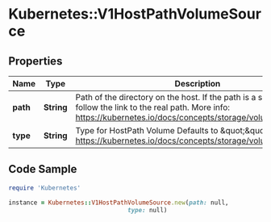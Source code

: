 # Kubernetes::V1HostPathVolumeSource

## Properties

Name | Type | Description | Notes
------------ | ------------- | ------------- | -------------
**path** | **String** | Path of the directory on the host. If the path is a symlink, it will follow the link to the real path. More info: https://kubernetes.io/docs/concepts/storage/volumes#hostpath | 
**type** | **String** | Type for HostPath Volume Defaults to \&quot;\&quot; More info: https://kubernetes.io/docs/concepts/storage/volumes#hostpath | [optional] 

## Code Sample

```ruby
require 'Kubernetes'

instance = Kubernetes::V1HostPathVolumeSource.new(path: null,
                                 type: null)
```


